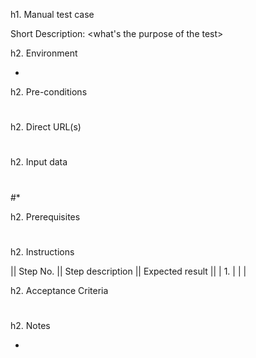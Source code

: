 h1. Manual test case

Short Description: <what's the purpose of the test>

h2. Environment

* <codebase and database>

h2. Pre-conditions

# <environment setup>
# <any tests that need to be run first>

h2. Direct URL(s)

# <URLs that will be used in the test steps>

h2. Input data

# <some sort of title>
#* <data>

h2. Prerequisites

# <instructions for setting up test>

h2. Instructions

|| Step No. || Step description || Expected result ||
| 1. | <what a tester should do> | <what a tester should see when they do that> |

h2. Acceptance Criteria

# <Conditions needed to satisfy requirements>

h2. Notes

* <any notes>
